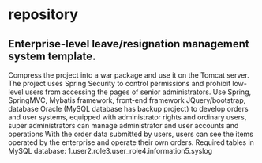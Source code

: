 # repository
Enterprise-level leave/resignation management system template.
-------
Compress the project into a war package and use it on the Tomcat server. The project uses Spring Security to control permissions and prohibit low-level users from accessing the pages of senior administrators. Use Spring, SpringMVC, Mybatis framework, front-end framework JQuery/bootstrap, database Oracle (MySQL database has backup project) to develop orders and user systems, equipped with administrator rights and ordinary users, super administrators can manage administrator and user accounts and operations With the order data submitted by users, users can see the items operated by the enterprise and operate their own orders.
Required tables in MySQL database:
1.user2.role3.user_role4.information5.syslog